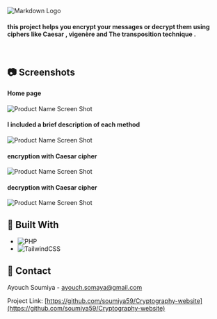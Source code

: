 ![Markdown Logo](./img/banner.png)
<br>
#### this project helps you encrypt your messages or decrypt them using ciphers like Caesar , vigenère and The transposition technique .
<br>

## 📷 Screenshots

#### Home page 

![Product Name Screen Shot](./img/screens/homepage.png)

#### I included a brief description of each method

![Product Name Screen Shot](./img/screens/methods.png)

#### encryption with Caesar cipher 

![Product Name Screen Shot](./img/screens/encrCesar.png)

#### decryption with Caesar cipher 

![Product Name Screen Shot](./img/screens/decCesar.png)

## 🔧 Built With

* ![PHP](https://img.shields.io/badge/php-%23777BB4.svg?style=for-the-badge&logo=php&logoColor=white)
* ![TailwindCSS](https://img.shields.io/badge/tailwindcss-%2338B2AC.svg?style=for-the-badge&logo=tailwind-css&logoColor=white)

## 🤝 Contact

Ayouch Soumiya - ayouch.somaya@gmail.com

Project Link: [https://github.com/soumiya59/Cryptography-website](https://github.com/soumiya59/Cryptography-website)
